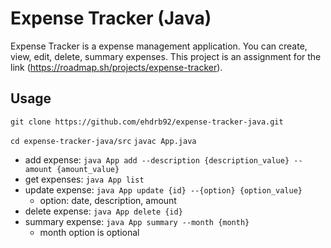 # Expense Tracker (Java)

Expense Tracker is a expense management application. You can create, view, edit, delete, summary expenses. This project is an assignment for the link (https://roadmap.sh/projects/expense-tracker).

## Usage

`git clone https://github.com/ehdrb92/expense-tracker-java.git`

`cd expense-tracker-java/src`
`javac App.java`

- add expense: `java App add --description {description_value} --amount {amount_value}`
- get expenses: `java App list`
- update expense: `java App update {id} --{option} {option_value}`
  - option: date, description, amount
- delete expense: `java App delete {id}`
- summary expense: `java App summary --month {month}`
  - month option is optional
